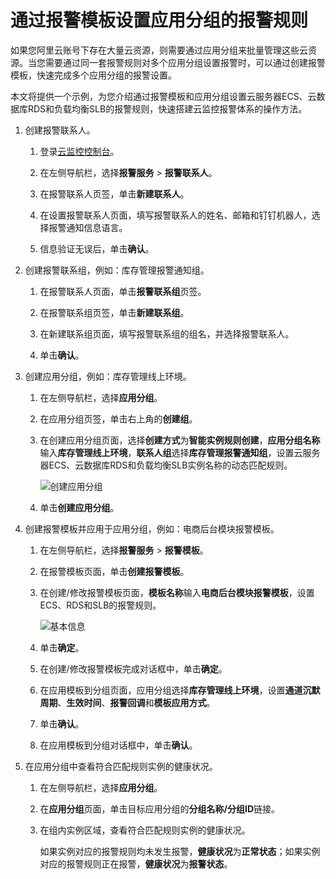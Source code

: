 # 通过报警模板设置应用分组的报警规则

如果您阿里云账号下存在大量云资源，则需要通过应用分组来批量管理这些云资源。当您需要通过同一套报警规则对多个应用分组设置报警时，可以通过创建报警模板，快速完成多个应用分组的报警设置。

本文将提供一个示例，为您介绍通过报警模板和应用分组设置云服务器ECS、云数据库RDS和负载均衡SLB的报警规则，快速搭建云监控报警体系的操作方法。

1.  创建报警联系人。

    1.  登录[云监控控制台](https://cms-intl.console.aliyun.com)。

    2.  在左侧导航栏，选择**报警服务** \> **报警联系人**。

    3.  在报警联系人页签，单击**新建联系人**。

    4.  在设置报警联系人页面，填写报警联系人的姓名、邮箱和钉钉机器人，选择报警通知信息语言。

    5.  信息验证无误后，单击**确认**。

2.  创建报警联系组，例如：库存管理报警通知组。

    1.  在报警联系人页面，单击**报警联系组**页签。

    2.  在报警联系组页签，单击**新建联系组**。

    3.  在新建联系组页面，填写报警联系组的组名，并选择报警联系人。

    4.  单击**确认**。

3.  创建应用分组，例如：库存管理线上环境。

    1.  在左侧导航栏，选择**应用分组**。

    2.  在应用分组页签，单击右上角的**创建组**。

    3.  在创建应用分组页面，选择**创建方式**为**智能实例规则创建**，**应用分组名称**输入**库存管理线上环境**，**联系人组**选择**库存管理报警通知组**，设置云服务器ECS、云数据库RDS和负载均衡SLB实例名称的动态匹配规则。

        ![创建应用分组](https://static-aliyun-doc.oss-accelerate.aliyuncs.com/assets/img/zh-CN/2301247061/p189908.png)

    4.  单击**创建应用分组**。

4.  创建报警模板并应用于应用分组，例如：电商后台模块报警模板。

    1.  在左侧导航栏，选择**报警服务** \> **报警模板**。

    2.  在报警模板页面，单击**创建报警模板**。

    3.  在创建/修改报警模板页面，**模板名称**输入**电商后台模块报警模板**，设置ECS、RDS和SLB的报警规则。

        ![基本信息](https://static-aliyun-doc.oss-accelerate.aliyuncs.com/assets/img/zh-CN/7405147061/p189863.png)

    4.  单击**确定**。

    5.  在创建/修改报警模板完成对话框中，单击**确定**。

    6.  在应用模板到分组页面，应用分组选择**库存管理线上环境**，设置**通道沉默周期**、**生效时间**、**报警回调**和**模板应用方式**。

    7.  单击**确认**。

    8.  在应用模板到分组对话框中，单击**确认**。

5.  在应用分组中查看符合匹配规则实例的健康状况。

    1.  在左侧导航栏，选择**应用分组**。

    2.  在**应用分组**页面，单击目标应用分组的**分组名称/分组ID**链接。

    3.  在组内实例区域，查看符合匹配规则实例的健康状况。

        如果实例对应的报警规则均未发生报警，**健康状况**为**正常状态**；如果实例对应的报警规则正在报警，**健康状况**为**报警状态**。


